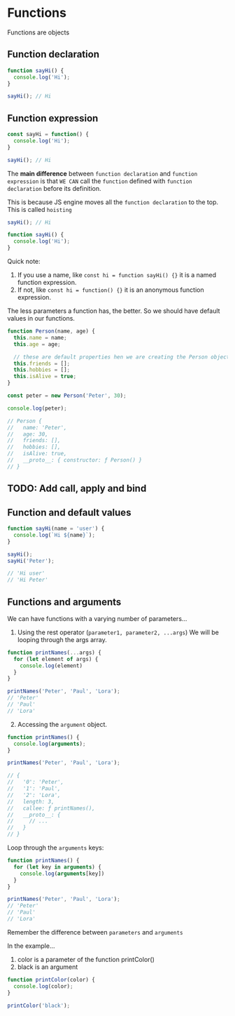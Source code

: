 # Functions
Functions are objects

<!-- 
Everything related to a function
IIFE
-->


<!--
Functions are object functions combos

function hello() {
  console.log('Hello');
}

hello.sayHi = function() {
  console.log('Hi');
}

hello.someProperty = 'propertyValue';


console.log(hello)

hello();

hello.sayHi();

//
[Function: hello] { sayHi: [Function], someProperty: 'propertyValue' }
Hello
Hi
-->



## Function declaration

```js
function sayHi() {
  console.log('Hi');
}

sayHi(); // Hi
```

## Function expression

```js
const sayHi = function() {
  console.log('Hi');
}

sayHi(); // Hi
```

The **main difference** between `function declaration` and `function expression` is that `WE CAN` call the `function` defined with `function declaration` before its definition.

This is because JS engine moves all the `function declaration` to the top. This is called `hoisting`

```js
sayHi(); // Hi

function sayHi() {
  console.log('Hi');
}
```

Quick note:
1. If you use a name, like `const hi = function sayHi() {}` it is a named function expression.
2. If not, like `const hi = function() {}` it is an anonymous function expression.


The less parameters a function has, the better. So we should have default values in our functions.

```js
function Person(name, age) {
  this.name = name;
  this.age = age;

  // these are default properties hen we are creating the Person object
  this.friends = [];
  this.hobbies = [];
  this.isAlive = true;
}

const peter = new Person('Peter', 30);

console.log(peter);

// Person {
//   name: 'Peter',
//   age: 30,
//   friends: [],
//   hobbies: [],
//   isAlive: true,
//   __proto__: { constructor: ƒ Person() }
// }
```



## TODO: Add call, apply and bind

## Function and default values

```js
function sayHi(name = 'user') {
  console.log(`Hi ${name}`);
}

sayHi();
sayHi('Peter');

// 'Hi user'
// 'Hi Peter'
```

## Functions and arguments
We can have functions with a varying number of parameters...

1. Using the rest operator (`parameter1, parameter2, ...args`)
We will be looping through the args array.

```js
function printNames(...args) {
  for (let element of args) {
    console.log(element)
  }
}

printNames('Peter', 'Paul', 'Lora');
// 'Peter'
// 'Paul'
// 'Lora'
```

2. Accessing the `argument` object.

```js
function printNames() {
  console.log(arguments);
}

printNames('Peter', 'Paul', 'Lora');

// {
//   '0': 'Peter',
//   '1': 'Paul',
//   '2': 'Lora',
//   length: 3,
//   callee: ƒ printNames(),
//   __proto__: {
//     // ...
//   }
// }
```

Loop through the `arguments` keys:

```js
function printNames() {
  for (let key in arguments) {
    console.log(arguments[key])
  }
}

printNames('Peter', 'Paul', 'Lora');
// 'Peter'
// 'Paul'
// 'Lora'
```

Remember the difference between `parameters` and `arguments`

In the example...
1. color is a parameter of the function printColor()
2. black is an argument

```js
function printColor(color) {
  console.log(color);
}

printColor('black');
```
